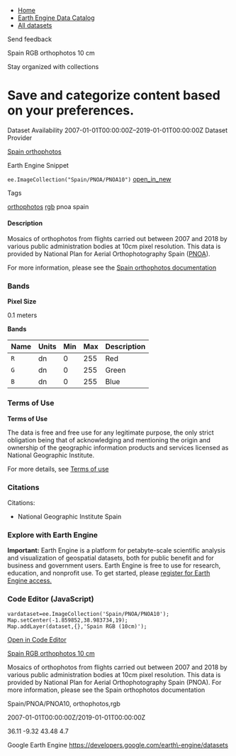 



* [Home](https://developers.google.com/)
* [Earth Engine Data Catalog](https://developers.google.com/earth-engine/datasets)
* [All datasets](https://developers.google.com/earth-engine/datasets/catalog)





 
 
 Send feedback
 
 

Spain RGB orthophotos 10 cm


 
 Stay organized with collections
 

 
 Save and categorize content based on your preferences.
=============================================================================================================================








Dataset Availability
2007\-01\-01T00:00:00Z–2019\-01\-01T00:00:00Z
Dataset Provider


[Spain orthophotos](https://pnoa.ign.es/web/portal/pnoa-imagen/productos-a-descarga)



Earth Engine Snippet


`ee.ImageCollection("Spain/PNOA/PNOA10")` 
[open\_in\_new](https://code.earthengine.google.com/?scriptPath=Examples:Datasets/Spain/Spain_PNOA_PNOA10)





Tags


[orthophotos](/earth-engine/datasets/tags/orthophotos)
[rgb](/earth-engine/datasets/tags/rgb)
pnoa
spain








#### Description



Mosaics of orthophotos from flights carried out between 2007 and 2018 by
various public administration bodies at 10cm pixel resolution.
This data is provided by National Plan for Aerial Orthophotography Spain
([PNOA](https://pnoa.ign.es)).


For more information, please see the
[Spain orthophotos documentation](https://pnoa.ign.es/web/portal/pnoa-imagen/proceso-fotogrametrico)





### Bands



**Pixel Size**
  
0\.1 meters



**Bands**




| Name | Units | Min | Max | Description |
| --- | --- | --- | --- | --- |
| `R` | dn | 0 | 255 | Red |
| `G` | dn | 0 | 255 | Green |
| `B` | dn | 0 | 255 | Blue |




### Terms of Use


**Terms of Use**


The data is free and free use for any legitimate purpose,
the only strict obligation being that of acknowledging and mentioning the
origin and ownership of the geographic information products and services
licensed as National Geographic Institute.


For more details, see [Terms of use](http://www.ign.es/resources/licencia/Condiciones_licenciaUso_IGN.pdf)




### Citations



Citations:
* National Geographic Institute Spain





### Explore with Earth Engine


**Important:** 
 Earth Engine is a platform for petabyte\-scale scientific analysis and visualization of
 geospatial datasets, both for public benefit and for business and government users.
 Earth Engine is free to use for research, education, and nonprofit use. To get started, please
 [register for Earth Engine access.](https://console.cloud.google.com/earth-engine)



### Code Editor (JavaScript)



```
vardataset=ee.ImageCollection('Spain/PNOA/PNOA10');
Map.setCenter(-1.859852,38.983734,19);
Map.addLayer(dataset,{},'Spain RGB (10cm)');
```



[Open in Code Editor](https://code.earthengine.google.com/?scriptPath=Examples:Datasets/Spain/Spain_PNOA_PNOA10)


[Spain RGB orthophotos 10 cm](/earth-engine/datasets/catalog/Spain_PNOA_PNOA10)

Mosaics of orthophotos from flights carried out between 2007 and 2018 by various public administration bodies at 10cm pixel resolution. This data is provided by National Plan for Aerial Orthophotography Spain (PNOA). For more information, please see the Spain orthophotos documentation

 Spain/PNOA/PNOA10,
 orthophotos,rgb

2007\-01\-01T00:00:00Z/2019\-01\-01T00:00:00Z



 36\.11 \-9\.32 43\.48 4\.7
 



Google Earth Engine
https://developers.google.com/earth\-engine/datasets








